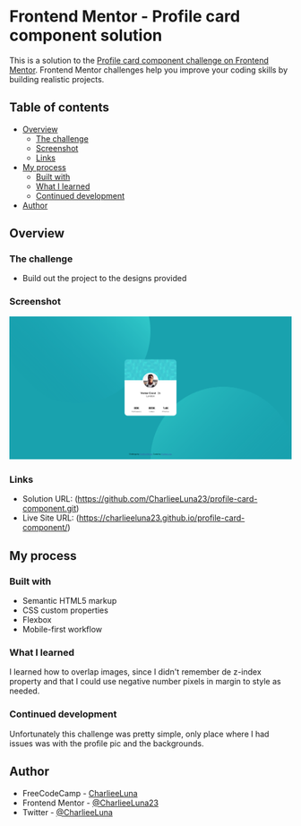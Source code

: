 # Frontend Mentor - Profile card component solution

This is a solution to the [Profile card component challenge on Frontend Mentor](https://www.frontendmentor.io/challenges/profile-card-component-cfArpWshJ). Frontend Mentor challenges help you improve your coding skills by building realistic projects. 

## Table of contents

- [Overview](#overview)
  - [The challenge](#the-challenge)
  - [Screenshot](#screenshot)
  - [Links](#links)
- [My process](#my-process)
  - [Built with](#built-with)
  - [What I learned](#what-i-learned)
  - [Continued development](#continued-development)
- [Author](#author)

## Overview

### The challenge

- Build out the project to the designs provided

### Screenshot

![](./screenshot.jpg)

### Links

- Solution URL: (https://github.com/CharlieeLuna23/profile-card-component.git)
- Live Site URL: (https://charlieeluna23.github.io/profile-card-component/)

## My process

### Built with

- Semantic HTML5 markup
- CSS custom properties
- Flexbox
- Mobile-first workflow

### What I learned

I learned how to overlap images, since I didn't remember de z-index property and that I could use negative number pixels in margin to style as needed.

### Continued development

Unfortunately this challenge was pretty simple, only place where I had issues was with the profile pic and the backgrounds.


## Author

- FreeCodeCamp - [CharlieeLuna](https://www.freecodecamp.org/CharlieeLuna)
- Frontend Mentor - [@CharlieeLuna23](https://www.frontendmentor.io/profile/CharlieeLuna23)
- Twitter - [@CharlieeLuna](https://twitter.com/CharlieeLuna)

